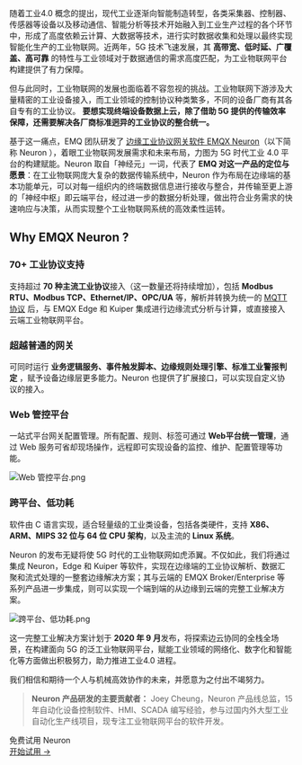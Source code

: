 随着工业4.0 概念的提出，现代工业逐渐向智能制造转型，各类采集器、控制器、传感器等设备以及移动通信、智能分析等技术开始融入到工业生产过程的各个环节中，形成了高度依赖云计算、大数据等技术，进行实时数据收集和处理以最终实现智能化生产的工业物联网。近两年，5G 技术飞速发展，其 **高带宽、低时延、广覆盖、高可靠** 的特性与工业领域对于数据通信的需求高度匹配，为工业物联网平台构建提供了有力保障。

但与此同时，工业物联网的发展也面临着不容忽视的挑战。工业物联网下游涉及大量精密的工业设备接入，而工业领域的控制协议种类繁多，不同的设备厂商有其各自专有的工业协议。 **要想实现终端设备数据上云，除了借助 5G 提供的传输效率保障，还需要解决各厂商标准迥异的工业协议的整合统一。** 

基于这一痛点，EMQ 团队研发了 [边缘工业协议网关软件 EMQX Neuron](https://www.emqx.com/zh/products/neuron)（以下简称 Neuron ），着眼工业物联网发展需求和未来布局，力图为 5G 时代工业 4.0 平台的构建赋能。Neuron 取自「神经元」一词，代表了 **EMQ 对这一产品的定位与愿景**：在工业物联网庞大复杂的数据传输系统中，Neuron 作为布局在边缘端的基本功能单元，可以对每一组织内的终端数据信息进行接收与整合，并传输至更上游的「神经中枢」即云端平台，经过进一步的数据分析处理，做出符合业务需求的快速响应与决策，从而实现整个工业物联网系统的高效柔性运转。

## Why EMQX Neuron ?

### 70+ 工业协议支持

支持超过 **70 种主流工业协议**接入（这一数量还将持续增加），包括 **Modbus RTU、Modbus TCP、Ethernet/IP、OPC/UA** 等，解析并转换为统一的 [MQTT 协议](https://www.emqx.com/zh/mqtt) 后，与 EMQX Edge 和 Kuiper 集成进行边缘流式分析与计算，或直接接入云端工业物联网平台。

### 超越普通的网关

可同时运行 **业务逻辑服务、事件触发脚本、边缘规则处理引擎、标准工业警报判定** ，赋予设备边缘层更多能力。Neuron 也提供了扩展接口，可以实现自定义协议的接入。

### Web 管控平台

一站式平台网关配置管理。所有配置、规则、标签可通过 **Web平台统一管理**，通过 Web 服务可省却现场操作，远程即可实现设备的监控、维护、配置管理等功能。

![Web 管控平台.png](https://assets.emqx.com/images/657a2478f2604fb042f4b1b533dd5b2a.png)

### 跨平台、低功耗

软件由 C 语言实现，适合轻量级的工业类设备，包括各类硬件，支持 **X86、ARM、MIPS 32 位与 64 位 CPU 架构**，以及主流的 **Linux 系统**。




Neuron 的发布无疑将使 5G 时代的工业物联网如虎添翼。不仅如此，我们将通过集成 Neuron，Edge 和 Kuiper 等软件，实现在边缘端的工业协议解析、数据汇聚和流式处理的一整套边缘解决方案；其与云端的 EMQX Broker/Enterprise 等系列产品进一步集成，则可以实现一个端到端的从边缘到云端的完整工业解决方案。

![跨平台、低功耗.png](https://assets.emqx.com/images/ba0d5b290ecb9d0a8f7e92b60462a405.png)

这一完整工业解决方案计划于 **2020 年 9 月**发布，将探索边云协同的全栈全场景，在构建面向 5G 的泛工业物联网平台，赋能工业领域的网络化、数字化和智能化等方面做出积极努力，助力推进工业4.0 进程。

我们相信和期待一个人与机械高效协作的未来，并愿意为之付出不竭努力。


> **Neuron 产品研发的主要贡献者：** Joey Cheung，Neuron 产品线总监，15 年自动化设备控制软件、HMI、SCADA 编写经验，参与过国内外大型工业自动化生产线项目，现专注工业物联网平台的软件开发。


<section class="promotion">
    <div>
        免费试用 Neuron
    </div>
    <a href="https://www.emqx.com/zh/try?product=neuron" class="button is-gradient px-5">开始试用 →</a >
</section>
